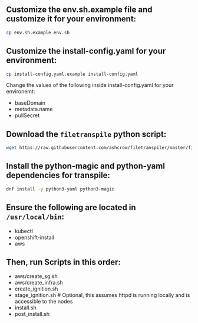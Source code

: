 
## Customize the env.sh.example file and customize it for your environment:

```bash
cp env.sh.example env.sh
```

## Customize the install-config.yaml for your environment:

```bash
cp install-config.yaml.example install-config.yaml
```
Change the values of the following inside install-config.yaml for your environemt:
* baseDomain
* metadata.name
* pullSecret

## Download the `filetranspile` python script:

```bash
wget https://raw.githubusercontent.com/ashcrow/filetranspiler/master/filetranspile -O /usr/local/bin/filetranspile && chmod a+x /usr/local/bin/filetranspile 
```
## Install the python-magic and python-yaml dependencies for transpile:
```bash
dnf install -y python3-yaml python3-magic
```

## Ensure the following are located in `/usr/local/bin`:  
* kubectl
* openshift-install
* aws

## Then, run Scripts in this order:
* aws/create_sg.sh
* aws/create_infra.sh
* create_ignition.sh  
* stage_ignition.sh  # Optional, this assumes httpd is running locally and is accessible to the nodes
* install.sh
* post_install.sh  


